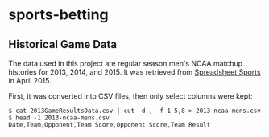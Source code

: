 # sports-betting

## Historical Game Data

The data used in this project are regular season men's NCAA matchup histories for 2013, 2014, and 2015. It was retrieved from [Spreadsheet Sports](https://www.spreadsheet-sports.com/blog/ncaa-basketball/) in April 2015.

First, it was converted into CSV files, then only select columns were kept:

```
$ cat 2013GameResultsData.csv | cut -d , -f 1-5,8 > 2013-ncaa-mens.csv
$ head -1 2013-ncaa-mens.csv
Date,Team,Opponent,Team Score,Opponent Score,Team Result
```


